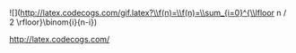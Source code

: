 ![](http://latex.codecogs.com/gif.latex?\\f(n)=\\f(n)=\\sum_{i=0}^{\\lfloor n / 2 \\rfloor}\\binom{i}{n-i})


http://latex.codecogs.com/
